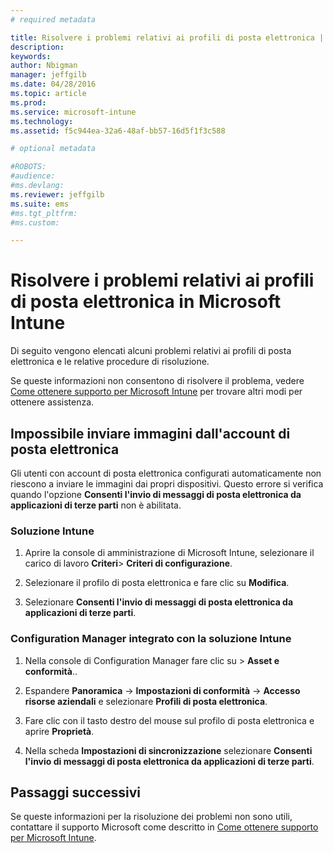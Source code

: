 ```yaml
---
# required metadata

title: Risolvere i problemi relativi ai profili di posta elettronica | Microsoft Intune
description:
keywords:
author: Nbigman
manager: jeffgilb
ms.date: 04/28/2016
ms.topic: article
ms.prod:
ms.service: microsoft-intune
ms.technology:
ms.assetid: f5c944ea-32a6-48af-bb57-16d5f1f3c588

# optional metadata

#ROBOTS:
#audience:
#ms.devlang:
ms.reviewer: jeffgilb
ms.suite: ems
#ms.tgt_pltfrm:
#ms.custom:

---
```


# Risolvere i problemi relativi ai profili di posta elettronica in Microsoft Intune
Di seguito vengono elencati alcuni problemi relativi ai profili di posta elettronica e le relative procedure di risoluzione.

Se queste informazioni non consentono di risolvere il problema, vedere [Come ottenere supporto per Microsoft Intune](how-to-get-support-for-microsoft-intune.md) per trovare altri modi per ottenere assistenza.


## Impossibile inviare immagini dall'account di posta elettronica
Gli utenti con account di posta elettronica configurati automaticamente non riescono a inviare le immagini dai propri dispositivi.
Questo errore si verifica quando l'opzione **Consenti l'invio di messaggi di posta elettronica da applicazioni di terze parti** non è abilitata.

### Soluzione Intune

1.  Aprire la console di amministrazione di Microsoft Intune, selezionare il carico di lavoro **Criteri**&gt; **Criteri di configurazione**.

2.  Selezionare il profilo di posta elettronica e fare clic su **Modifica**.

3.  Selezionare **Consenti l'invio di messaggi di posta elettronica da applicazioni di terze parti**.

### Configuration Manager integrato con la soluzione Intune

1.  Nella console di Configuration Manager fare clic su &gt; **Asset e conformità**..

2.  Espandere **Panoramica** -&gt; **Impostazioni di conformità** -&gt; **Accesso risorse aziendali** e selezionare **Profili di posta elettronica**.

3.  Fare clic con il tasto destro del mouse sul profilo di posta elettronica e aprire **Proprietà**.

4.  Nella scheda **Impostazioni di sincronizzazione** selezionare **Consenti l'invio di messaggi di posta elettronica da applicazioni di terze parti**.

## Passaggi successivi
Se queste informazioni per la risoluzione dei problemi non sono utili, contattare il supporto Microsoft come descritto in [Come ottenere supporto per Microsoft Intune](how-to-get-support-for-microsoft-intune.md).


<!--HONumber=May16_HO1-->


